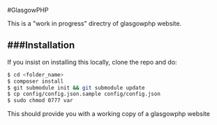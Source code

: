 #GlasgowPHP

This is a "work in progress" directry of glasgowphp website.

###Installation
----

If you insist on installing this locally, clone the repo and do:

```bash
$ cd <folder_name>
$ composer install
$ git submodule init && git submodule update
$ cp config/config.json.sample config/config.json
$ sudo chmod 0777 var
```

This should provide you with a working copy of a glasgowphp website
